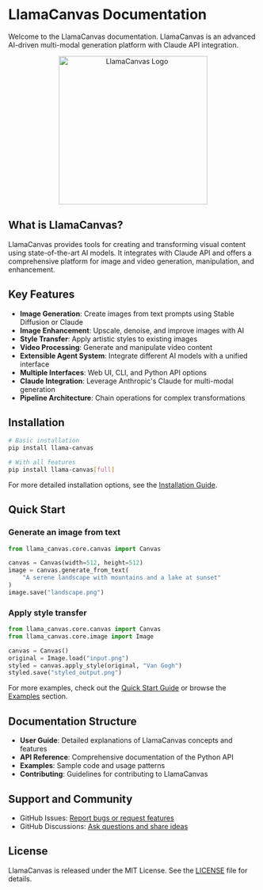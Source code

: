 # LlamaCanvas Documentation

Welcome to the LlamaCanvas documentation. LlamaCanvas is an advanced AI-driven multi-modal generation platform with Claude API integration.

<div align="center">
  <img src="../resources/images/llamacanvas_logo.png" alt="LlamaCanvas Logo" width="300">
</div>

## What is LlamaCanvas?

LlamaCanvas provides tools for creating and transforming visual content using state-of-the-art AI models. It integrates with Claude API and offers a comprehensive platform for image and video generation, manipulation, and enhancement.

## Key Features

- **Image Generation**: Create images from text prompts using Stable Diffusion or Claude
- **Image Enhancement**: Upscale, denoise, and improve images with AI
- **Style Transfer**: Apply artistic styles to existing images
- **Video Processing**: Generate and manipulate video content
- **Extensible Agent System**: Integrate different AI models with a unified interface
- **Multiple Interfaces**: Web UI, CLI, and Python API options
- **Claude Integration**: Leverage Anthropic's Claude for multi-modal generation
- **Pipeline Architecture**: Chain operations for complex transformations

## Installation

```bash
# Basic installation
pip install llama-canvas

# With all features
pip install llama-canvas[full]
```

For more detailed installation options, see the [Installation Guide](user_guide/installation.md).

## Quick Start

### Generate an image from text

```python
from llama_canvas.core.canvas import Canvas

canvas = Canvas(width=512, height=512)
image = canvas.generate_from_text(
    "A serene landscape with mountains and a lake at sunset"
)
image.save("landscape.png")
```

### Apply style transfer

```python
from llama_canvas.core.canvas import Canvas
from llama_canvas.core.image import Image

canvas = Canvas()
original = Image.load("input.png")
styled = canvas.apply_style(original, "Van Gogh")
styled.save("styled_output.png")
```

For more examples, check out the [Quick Start Guide](user_guide/quickstart.md) or browse the [Examples](examples/basic_usage.md) section.

## Documentation Structure

- **User Guide**: Detailed explanations of LlamaCanvas concepts and features
- **API Reference**: Comprehensive documentation of the Python API
- **Examples**: Sample code and usage patterns
- **Contributing**: Guidelines for contributing to LlamaCanvas

## Support and Community

- GitHub Issues: [Report bugs or request features](https://github.com/llamasearch/llamacanvas/issues)
- GitHub Discussions: [Ask questions and share ideas](https://github.com/llamasearch/llamacanvas/discussions)

## License

LlamaCanvas is released under the MIT License. See the [LICENSE](https://github.com/llamasearch/llamacanvas/blob/main/LICENSE) file for details. 